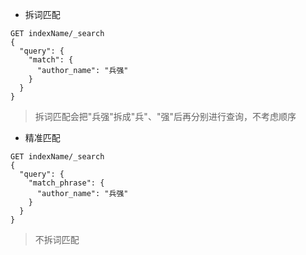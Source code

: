 - 拆词匹配

```
GET indexName/_search
{
  "query": {
    "match": {
      "author_name": "兵强"
    }
  }
}
```

> 拆词匹配会把"兵强"拆成"兵"、"强"后再分别进行查询，不考虑顺序

- 精准匹配

```
GET indexName/_search
{
  "query": {
    "match_phrase": {
      "author_name": "兵强"
    }
  }
}
```

> 不拆词匹配